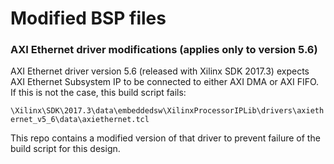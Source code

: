 Modified BSP files
==================

### AXI Ethernet driver modifications (applies only to version 5.6)

AXI Ethernet driver version 5.6 (released with Xilinx SDK 2017.3) expects AXI Ethernet Subsystem IP to
be connected to either AXI DMA or AXI FIFO. If this is not the case, this build script fails:

`\Xilinx\SDK\2017.3\data\embeddedsw\XilinxProcessorIPLib\drivers\axiethernet_v5_6\data\axiethernet.tcl`

This repo contains a modified version of that driver to prevent failure of the build script for this design.
